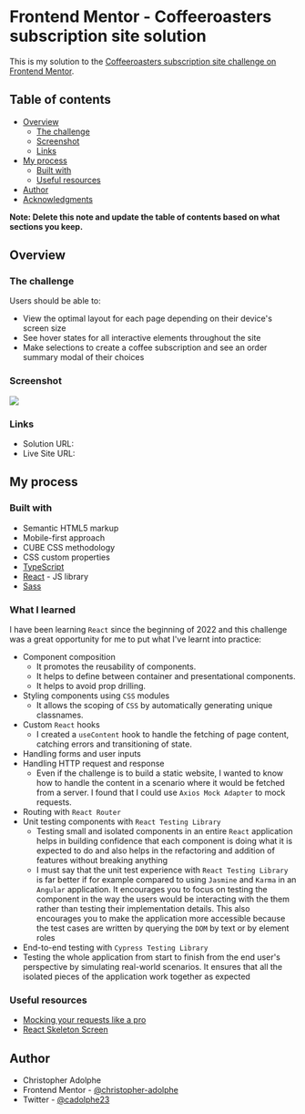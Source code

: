 # Frontend Mentor - Coffeeroasters subscription site solution

This is my solution to the [Coffeeroasters subscription site challenge on Frontend Mentor](https://www.frontendmentor.io/challenges/coffeeroasters-subscription-site-5Fc26HVY6).

## Table of contents

- [Overview](#overview)
  - [The challenge](#the-challenge)
  - [Screenshot](#screenshot)
  - [Links](#links)
- [My process](#my-process)
  - [Built with](#built-with)
  - [Useful resources](#useful-resources)
- [Author](#author)
- [Acknowledgments](#acknowledgments)

**Note: Delete this note and update the table of contents based on what sections you keep.**

## Overview

### The challenge

Users should be able to:

- View the optimal layout for each page depending on their device's screen size
- See hover states for all interactive elements throughout the site
- Make selections to create a coffee subscription and see an order summary modal of their choices

### Screenshot

![](./screenshot.jpg)

### Links

- Solution URL: []()
- Live Site URL: []()

## My process

### Built with

- Semantic HTML5 markup
- Mobile-first approach
- CUBE CSS methodology
- CSS custom properties
- [TypeScript](https://www.typescriptlang.org/)
- [React](https://reactjs.org/) - JS library
- [Sass](https://sass-lang.com/)

### What I learned

I have been learning `React` since the beginning of 2022 and this challenge was a great opportunity for me to put what I've learnt into practice:

- Component composition
  - It promotes the reusability of components.
  - It helps to define between container and presentational components.
  - It helps to avoid prop drilling.
- Styling components using `CSS` modules
  - It allows the scoping of `CSS` by automatically generating unique classnames.
- Custom `React` hooks
  - I created a `useContent` hook to handle the fetching of page content, catching errors and transitioning of state.
- Handling forms and user inputs
- Handling HTTP request and response
  - Even if the challenge is to build a static website, I wanted to know how to handle the content in a scenario where it would be fetched from a server. I found that I could use `Axios Mock Adapter` to mock requests.
- Routing with `React Router`
- Unit testing components with `React Testing Library`
  - Testing small and isolated components in an entire `React` application helps in building confidence that each component is doing what it is expected to do and also helps in the refactoring and addition of features without breaking anything
  - I must say that the unit test experience with `React Testing Library` is far better if for example compared to using `Jasmine` and `Karma` in an `Angular` application. It encourages you to focus on testing the component in the way the users would be interacting with the them rather than testing their implementation details. This also encourages you to make the application more accessible because the test cases are written by querying the `DOM` by text or by element roles
- End-to-end testing with `Cypress Testing Library`
 - Testing the whole application from start to finish from the end user's perspective by simulating real-world scenarios. It ensures that all the isolated pieces of the application work together as expected

### Useful resources

- [Mocking your requests like a pro](https://www.sergiojunior.com.br/en/mocking-your-requests-like-a-pro)
- [React Skeleton Screen](https://www.youtube.com/watch?v=cg_tmJBisp8&list=PL4cUxeGkcC9i6bZhMuAzQpC6YgLmB4k4-)

## Author

- Christopher Adolphe
- Frontend Mentor - [@christopher-adolphe](https://www.frontendmentor.io/profile/christopher-adolphe)
- Twitter - [@cadolphe23](https://twitter.com/cadolphe23)
